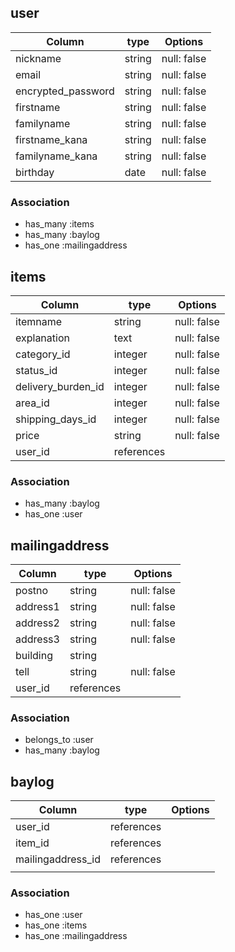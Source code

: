 
## user

| Column             | type   | Options     | 
| ------------------ | ------ | ----------- | 
| nickname           | string | null: false | 
| email              | string | null: false | 
| encrypted_password | string | null: false | 
| firstname          | string | null: false | 
| familyname         | string | null: false | 
| firstname_kana     | string | null: false | 
| familyname_kana    | string | null: false | 
| birthday           | date   | null: false | 

### Association
- has_many :items
- has_many :baylog
- has_one :mailingaddress


## items

| Column             | type           | Options     | 
| ------------------ | -------------- | ----------- | 
| itemname           | string         | null: false | 
| explanation        | text           | null: false | 
| category_id        | integer        | null: false | 
| status_id          | integer        | null: false | 
| delivery_burden_id | integer        | null: false | 
| area_id            | integer        | null: false | 
| shipping_days_id   | integer        | null: false | 
| price              | string         | null: false | 
| user_id            | references     |             | 

### Association
- has_many :baylog
- has_one :user


## mailingaddress

| Column   | type       | Options     | 
| -------- | ---------- | ----------- | 
| postno   | string     | null: false | 
| address1 | string     | null: false | 
| address2 | string     | null: false | 
| address3 | string     | null: false | 
| building | string     |             | 
| tell     | string     | null: false | 
| user_id  | references |             |  

### Association
- belongs_to :user
- has_many :baylog


## baylog

| Column            | type       | Options | 
| ----------------- | ---------- | ------- | 
| user_id           | references |         | 
| item_id           | references |         | 
| mailingaddress_id | references |         | 
|                   |            |         | 
### Association
- has_one :user
- has_one :items
- has_one :mailingaddress
